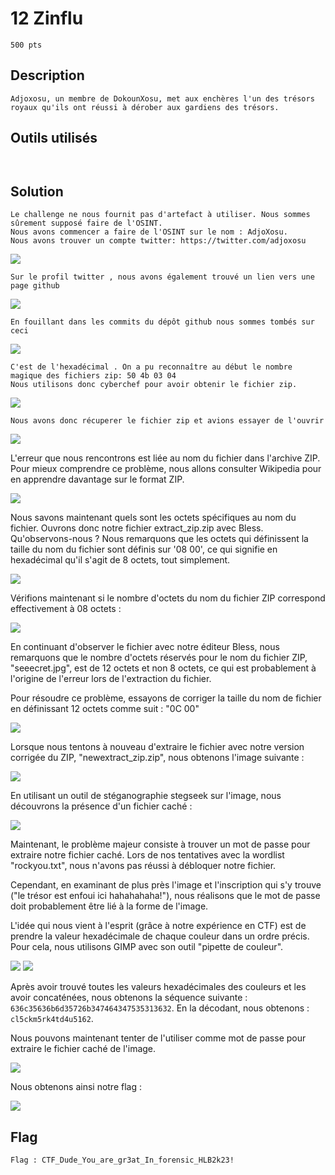 # 12 Zinflu 
```
500 pts
```

## Description
```
Adjoxosu, un membre de DokounXosu, met aux enchères l'un des trésors royaux qu'ils ont réussi à dérober aux gardiens des trésors.
```
## Outils utilisés
```


```
## Solution
```
Le challenge ne nous fournit pas d'artefact à utiliser. Nous sommes sûrement supposé faire de l'OSINT.
Nous avons commencer a faire de l'OSINT sur le nom : AdjoXosu.
Nous avons trouver un compte twitter: https://twitter.com/adjoxosu

```
<img src="File/adjoxosu.png">

```
Sur le profil twitter , nous avons également trouvé un lien vers une page github

```

<img src="File/stolenboss.png">

```
En fouillant dans les commits du dépôt github nous sommes tombés sur ceci
```
<img src="File/file_zip.png"> 

```
C'est de l'hexadécimal . On a pu reconnaître au début le nombre magique des fichiers zip: 50 4b 03 04 
Nous utilisons donc cyberchef pour avoir obtenir le fichier zip.

```
<img src="File/convert.png" >

```
Nous avons donc récuperer le fichier zip et avions essayer de l'ouvrir

```
<img src="File/unzip_open.png" >

L'erreur que nous rencontrons est liée au nom du fichier dans l'archive ZIP. Pour mieux comprendre ce problème, nous allons consulter Wikipedia pour en apprendre davantage sur le format ZIP. 

<img src="File/FileZinflu/wikizip.png">

Nous savons maintenant quels sont les octets spécifiques au nom du fichier. Ouvrons donc notre fichier extract_zip.zip avec Bless. Qu'observons-nous ? Nous remarquons que les octets qui définissent la taille du nom du fichier sont définis sur '08 00', ce qui signifie en hexadécimal qu'il s'agit de 8 octets, tout simplement.

<img src="File/FileZinflu/zinflu1.png">

Vérifions maintenant si le nombre d'octets du nom du fichier ZIP correspond effectivement à 08 octets :

<img src="File/FileZinflu/zinflu2.png">

En continuant d'observer le fichier avec notre éditeur Bless, nous remarquons que le nombre d'octets réservés pour le nom du fichier ZIP, "seeecret.jpg", est de 12 octets et non 8 octets, ce qui est probablement à l'origine de l'erreur lors de l'extraction du fichier.

Pour résoudre ce problème, essayons de corriger la taille du nom de fichier en définissant 12 octets comme suit : "0C 00"

<img src="File/FileZinflu/newextract.png">

Lorsque nous tentons à nouveau d'extraire le fichier avec notre version corrigée du ZIP, "newextract_zip.zip", nous obtenons l'image suivante :

<img src="File/FileZinflu/seeecret.jpg">

En utilisant un outil de stéganographie stegseek sur l'image, nous découvrons la présence d'un fichier caché :

<img src="File/FileZinflu/stegseekzinflu.png">

Maintenant, le problème majeur consiste à trouver un mot de passe pour extraire notre fichier caché. Lors de nos tentatives avec la wordlist "rockyou.txt", nous n'avons pas réussi à débloquer notre fichier.

Cependant, en examinant de plus près l'image et l'inscription qui s'y trouve ("le trésor est enfoui ici hahahahaha!"), nous réalisons que le mot de passe doit probablement être lié à la forme de l'image.

L'idée qui nous vient à l'esprit (grâce à notre expérience en CTF) est de prendre la valeur hexadécimale de chaque couleur dans un ordre précis. Pour cela, nous utilisons GIMP avec son outil "pipette de couleur".

<img src="File/FileZinflu/gimpzinflu1.png">

<img src="File/FileZinflu/gimpzinflu2.png">

Après avoir trouvé toutes les valeurs hexadécimales des couleurs et les avoir concaténées, nous obtenons la séquence suivante : `636c35636b6d35726b347464347535313632`. En la décodant, nous obtenons : `cl5ckm5rk4td4u5162`.

Nous pouvons maintenant tenter de l'utiliser comme mot de passe pour extraire le fichier caché de l'image.

<img src="File/FileZinflu/extractflagzinflu.png">

Nous obtenons ainsi notre flag : 

<img src="File/FileZinflu/flagzinflu.png">


## Flag 
```
Flag : CTF_Dude_You_are_gr3at_In_forensic_HLB2k23!
```


